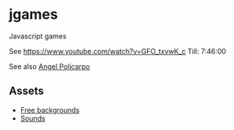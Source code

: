 # jgames
Javascript games

See https://www.youtube.com/watch?v=GFO_txvwK_c 
Till: 7:46:00

See also [Angel Policarpo](https://github.com/AngelPolicarpo/FCC-GameDev-Course)

## Assets
- [Free backgrounds](https://bevouliin.com/category/free_game_asset/)
- [Sounds](https://opengameart.org)
